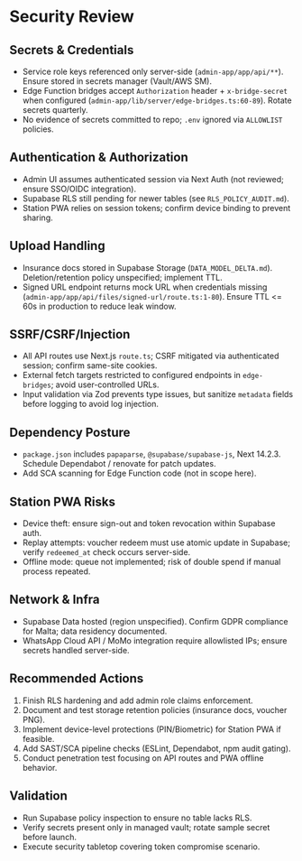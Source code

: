 # Security Review

## Secrets & Credentials
- Service role keys referenced only server-side (`admin-app/app/api/**`). Ensure stored in secrets manager (Vault/AWS SM).
- Edge Function bridges accept `Authorization` header + `x-bridge-secret` when configured (`admin-app/lib/server/edge-bridges.ts:60-89`). Rotate secrets quarterly.
- No evidence of secrets committed to repo; `.env` ignored via `ALLOWLIST` policies.

## Authentication & Authorization
- Admin UI assumes authenticated session via Next Auth (not reviewed; ensure SSO/OIDC integration).
- Supabase RLS still pending for newer tables (see `RLS_POLICY_AUDIT.md`).
- Station PWA relies on session tokens; confirm device binding to prevent sharing.

## Upload Handling
- Insurance docs stored in Supabase Storage (`DATA_MODEL_DELTA.md`). Deletion/retention policy unspecified; implement TTL.
- Signed URL endpoint returns mock URL when credentials missing (`admin-app/app/api/files/signed-url/route.ts:1-80`). Ensure TTL <= 60s in production to reduce leak window.

## SSRF/CSRF/Injection
- All API routes use Next.js `route.ts`; CSRF mitigated via authenticated session; confirm same-site cookies.
- External fetch targets restricted to configured endpoints in `edge-bridges`; avoid user-controlled URLs.
- Input validation via Zod prevents type issues, but sanitize `metadata` fields before logging to avoid log injection.

## Dependency Posture
- `package.json` includes `papaparse`, `@supabase/supabase-js`, Next 14.2.3. Schedule Dependabot / renovate for patch updates.
- Add SCA scanning for Edge Function code (not in scope here).

## Station PWA Risks
- Device theft: ensure sign-out and token revocation within Supabase auth.
- Replay attempts: voucher redeem must use atomic update in Supabase; verify `redeemed_at` check occurs server-side.
- Offline mode: queue not implemented; risk of double spend if manual process repeated.

## Network & Infra
- Supabase Data hosted (region unspecified). Confirm GDPR compliance for Malta; data residency documented.
- WhatsApp Cloud API / MoMo integration require allowlisted IPs; ensure secrets handled server-side.

## Recommended Actions
1. Finish RLS hardening and add admin role claims enforcement.
2. Document and test storage retention policies (insurance docs, voucher PNG).
3. Implement device-level protections (PIN/Biometric) for Station PWA if feasible.
4. Add SAST/SCA pipeline checks (ESLint, Dependabot, npm audit gating).
5. Conduct penetration test focusing on API routes and PWA offline behavior.

## Validation
- Run Supabase policy inspection to ensure no table lacks RLS.
- Verify secrets present only in managed vault; rotate sample secret before launch.
- Execute security tabletop covering token compromise scenario.

